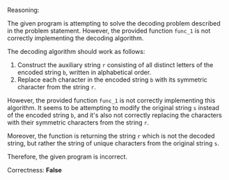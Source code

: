 Reasoning:

The given program is attempting to solve the decoding problem described in the problem statement. However, the provided function `func_1` is not correctly implementing the decoding algorithm.

The decoding algorithm should work as follows:

1. Construct the auxiliary string `r` consisting of all distinct letters of the encoded string `b`, written in alphabetical order.
2. Replace each character in the encoded string `b` with its symmetric character from the string `r`.

However, the provided function `func_1` is not correctly implementing this algorithm. It seems to be attempting to modify the original string `s` instead of the encoded string `b`, and it's also not correctly replacing the characters with their symmetric characters from the string `r`.

Moreover, the function is returning the string `r` which is not the decoded string, but rather the string of unique characters from the original string `s`.

Therefore, the given program is incorrect.

Correctness: **False**